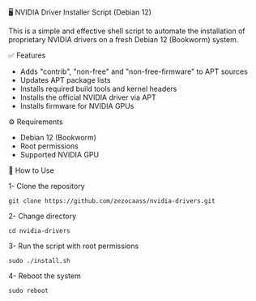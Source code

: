 🖥️ NVIDIA Driver Installer Script (Debian 12)

This is a simple and effective shell script to automate the installation of proprietary NVIDIA drivers on a fresh Debian 12 (Bookworm) system.

✅ Features

  - Adds "contrib", "non-free" and "non-free-firmware" to APT sources
  - Updates APT package lists
  - Installs required build tools and kernel headers
  - Installs the official NVIDIA driver via APT
  - Installs firmware for NVIDIA GPUs

⚙️ Requirements

  - Debian 12 (Bookworm)
  - Root permissions
  - Supported NVIDIA GPU 

🚀 How to Use

1- Clone the repository
```
git clone https://github.com/zezocaass/nvidia-drivers.git
```

2- Change directory
```
cd nvidia-drivers
```
3- Run the script with root permissions
```
sudo ./install.sh
```
4- Reboot the system
```
sudo reboot
```
